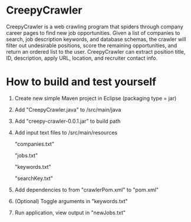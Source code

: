 # CreepyCrawler
  CreepyCrawler is a web crawling program that spiders through company career pages to find new job opportunities.  Given a list of companies to search, job description keywords, and database schemas, the crawler will filter out undesirable positions, score the remaining opportunities, and return an ordered list to the user. CreepyCrawler can extract position title, ID, description, apply URL, location, and recruiter contact info.

# How to build and test yourself

1) Create new simple Maven project in Eclipse (packaging type = jar)

2) Add "CreepyCrawler.java" to /src/main/java

3) Add "creepy-crawler-0.0.1.jar" to build path

4) Add input text files to /src/main/resources

      "companies.txt"

      "jobs.txt"

      "keywords.txt"

      "searchKey.txt"

5) Add dependencies to from "crawlerPom.xml" to "pom.xml"
      
6) (Optional) Toggle arguments in "keywords.txt"

7) Run application, view output in "newJobs.txt"
      
